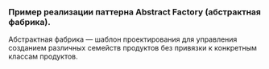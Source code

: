 ### Пример реализации паттерна **Abstract Factory** (абстрактная фабрика).
Абстрактная фабрика — шаблон проектирования для управления созданием различных семейств
продуктов без привязки к конкретным классам продуктов.